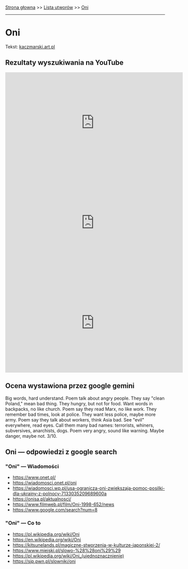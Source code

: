 [Strona głowna](../index.md) >> [Lista utworów](../list.md) >> [Oni](387.md)

---

# Oni

Tekst: [kaczmarski.art.pl](https://www.kaczmarski.art.pl/tworczosc/wiersze/oni/)

## Rezultaty wyszukiwania na YouTube

<iframe width="560" height="315" src="https://www.youtube.com/embed/ZeezuNcC8Is?si=IdontcarewhotheIRSsendsImnotpayingtaxes" title="YouTube video player" frameborder="0" allow="accelerometer; autoplay; clipboard-write; encrypted-media; gyroscope; picture-in-picture; web-share" referrerpolicy="strict-origin-when-cross-origin" allowfullscreen></iframe>

<iframe width="560" height="315" src="https://www.youtube.com/embed/-YGS9vhmFS0?si=IdontcarewhotheIRSsendsImnotpayingtaxes" title="YouTube video player" frameborder="0" allow="accelerometer; autoplay; clipboard-write; encrypted-media; gyroscope; picture-in-picture; web-share" referrerpolicy="strict-origin-when-cross-origin" allowfullscreen></iframe>

<iframe width="560" height="315" src="https://www.youtube.com/embed/a8pFEEiSFPU?si=IdontcarewhotheIRSsendsImnotpayingtaxes" title="YouTube video player" frameborder="0" allow="accelerometer; autoplay; clipboard-write; encrypted-media; gyroscope; picture-in-picture; web-share" referrerpolicy="strict-origin-when-cross-origin" allowfullscreen></iframe>

## Ocena wystawiona przez google gemini

Big words, hard understand. Poem talk about angry people. They say "clean Poland," mean bad thing. They hungry, but not for food. Want words in backpacks, no like church. Poem say they read Marx, no like work. They remember bad times, look at police. They want less police, maybe more army. Poem say they talk about workers, think Asia bad. See "evil" everywhere, read eyes. Call them many bad names: terrorists, whiners, subversives, anarchists, dogs. Poem very angry, sound like warning. Maybe danger, maybe not. 3/10.


## Oni — odpowiedzi z google search

### "Oni" — Wiadomości

 - <https://www.onet.pl/>
 - <https://wiadomosci.onet.pl/oni>
 - <https://wiadomosci.wp.pl/usa-ogranicza-oni-zwiekszaja-pomoc-posilki-dla-ukrainy-z-polnocy-7133035209689600a>
 - <https://onisa.pl/aktualnosci/>
 - <https://www.filmweb.pl/film/Oni-1998-652/news>
 - <https://www.google.com/search?num=8>

### "Oni" — Co to

 - <https://pl.wikipedia.org/wiki/Oni>
 - <https://en.wikipedia.org/wiki/Oni>
 - <https://kitsunelands.pl/magiczne-stworzenia-w-kulturze-japonskiej-2/>
 - <https://www.miejski.pl/slowo-%28%28oni%29%29>
 - <https://pl.wikipedia.org/wiki/Oni_(ujednoznacznienie)>
 - <https://sjp.pwn.pl/slowniki/oni>


